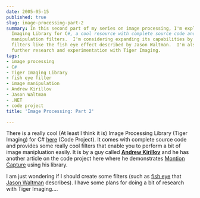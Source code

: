 ```yaml
---
date: 2005-05-15
published: true
slug: image-processing-part-2
summary: In this second part of my series on image processing, I'm exploring the Tiger
  Imaging Library for C#, a cool resource with complete source code and various image
  manipulation filters.  I'm considering expanding its capabilities by creating new
  filters like the fish eye effect described by Jason Waltman.  I'm also planning
  further research and experimentation with Tiger Imaging.
tags:
- image processing
- C#
- Tiger Imaging Library
- fish eye filter
- image manipulation
- Andrew Kirillov
- Jason Waltman
- .NET
- code project
title: 'Image Processing: Part 2'

---
```

There is a really cool (At least I think it is) Image Processing Library (Tiger Imaging) for C# <a href="http://www.thecodeproject.com/cs/media/Image_Processing_Lab.asp/tag" rel="tag" target="_blank">here</a> (Code Project). It comes with complete source code and provides some really cool filters that enable you to perform a bit of image manipluation easily. It is by a guy called <a href="http://www.thecodeproject.com/script/profile/whos_who.asp?id=1181072"><strong>Andrew Kirillov</strong></a> and he has another article on the code project here where he demonstrates <a href="http://www.codeproject.com/cs/media/Motion_Detection.asp#xx1098757xx" target="_blank">Montion Capture</a> using his library.<p />I am just wondering if I should create some filters (such as <a href="http://www.jasonwaltman.com/thesis/filter-fisheye.html" target="_blank">fish eye</a> that <a href="http://www.jasonwaltman.com/" target="_blank">Jason Waltman</a> describes). I have some plans for doing a bit of research with Tiger Imaging....

